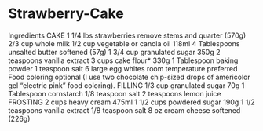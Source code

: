 # Strawberry-Cake
Ingredients
CAKE
1 1/4 lbs strawberries remove stems and quarter (570g)
2/3 cup whole milk
1/2 cup vegetable or canola oil 118ml
4 Tablespoons unsalted butter softened (57g)
1 3/4 cup granulated sugar 350g
2 teaspoons vanilla extract
3 cups cake flour* 330g
1 Tablespoon baking powder
1 teaspoon salt
6 large egg whites room temperature preferred
Food coloring optional (I use two chocolate chip-sized drops of americolor gel “electric pink” food coloring).
FILLING
1/3 cup granulated sugar 70g
1 Tablespoon cornstarch
1/8 teaspoon salt
2 teaspoons lemon juice
FROSTING
2 cups heavy cream 475ml
1 1/2 cups powdered sugar 190g
1 1/2 teaspoons vanilla extract
1/8 teaspoon salt
8 oz cream cheese softened (226g)
